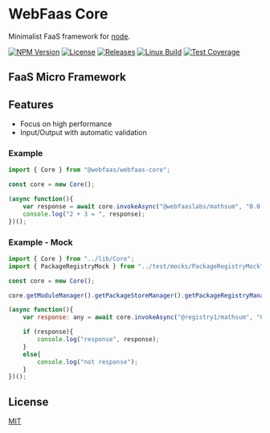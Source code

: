 # WebFaas Core

Minimalist FaaS framework for [node](http://nodejs.org).

[![NPM Version][npm-image]][npm-url]
[![License][license-image]][license-url]
[![Releases][releases-image]][releases-url]
[![Linux Build][actions-image]][actions-url]
[![Test Coverage][coveralls-image]][coveralls-url]

## FaaS Micro Framework

## Features
  * Focus on high performance
  * Input/Output with automatic validation

### Example
```javascript
import { Core } from "@webfaas/webfaas-core";

const core = new Core();

(async function(){
    var response = await core.invokeAsync("@webfaaslabs/mathsum", "0.0.1", "", [2,3], "npm");
    console.log("2 + 3 = ", response);
})();
```

### Example - Mock
```javascript
import { Core } from "../lib/Core";
import { PackageRegistryMock } from "../test/mocks/PackageRegistryMock";

const core = new Core();

core.getModuleManager().getPackageStoreManager().getPackageRegistryManager().addRegistry("REGISTRY1", "REGISTRY3", new PackageRegistryMock.PackageRegistry1());

(async function(){
    var response: any = await core.invokeAsync("@registry1/mathsum", "0.0.1", "", [2,3]);

    if (response){
        console.log("response", response);
    }
    else{
        console.log("not response");
    }
})();
```

## License

[MIT](LICENSE)

[npm-image]: https://img.shields.io/npm/v/@webfaas/webfaas-core.svg
[npm-url]: https://npmjs.org/package/@webfaas/webfaas-core

[license-image]: https://img.shields.io/github/license/github/webfaas/core.svg?style=flat-square
[license-url]: https://github.com/conao3/setup-cask/blob/master/LICENSE

[releases-image]: https://img.shields.io/github/tag/webfaas/core.svg?style=flat-square
[releases-url]: https://github.com/webfaas/core/releases

[actions-image]: https://img.shields.io/github/workflow/status/webfaas/core/Test.svg?label=GitHub%20Actions&logo=github&style=flat-square
[actions-url]: https://github.com/webfaas/core/actions

[coveralls-image]: https://img.shields.io/coveralls/github/webfaas/core/master.svg
[coveralls-url]: https://coveralls.io/github/webfaas/core?branch=master